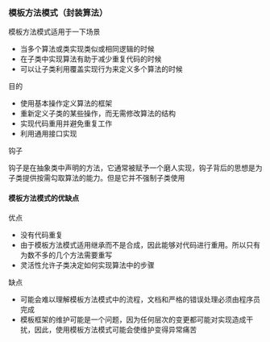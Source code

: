 ### 模板方法模式（封装算法）

模板方法模式适用于一下场景

* 当多个算法或类实现类似或相同逻辑的时候
* 在子类中实现算法有助于减少重复代码的时候
* 可以让子类利用覆盖实现行为来定义多个算法的时候

目的

* 使用基本操作定义算法的框架
* 重新定义子类的某些操作，而无需修改算法的结构
* 实现代码重用并避免重复工作
* 利用通用接口实现

钩子

钩子是在抽象类中声明的方法，它通常被赋予一个磨人实现，钩子背后的思想是为子类提供按需勾取算法的能力。但是它并不强制子类使用

#### 模板方法模式的优缺点

优点

* 没有代码重复
* 由于模板方法模式适用继承而不是合成，因此能够对代码进行重用。所以只有为数不多的几个方法需要重写
* 灵活性允许子类决定如何实现算法中的步骤

缺点

* 可能会难以理解模板方法模式中的流程，文档和严格的错误处理必须由程序员完成
* 模板框架的维护可能是一个问题，因为任何层次的变更都可能对实现造成干扰，因此，使用模板方法模式可能会使维护变得异常痛苦